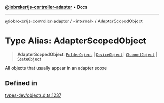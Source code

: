 [**@iobroker/js-controller-adapter**](../../README.md) • **Docs**

***

[@iobroker/js-controller-adapter](../../globals.md) / [\<internal\>](../README.md) / AdapterScopedObject

# Type Alias: AdapterScopedObject

> **AdapterScopedObject**: [`FolderObject`](../interfaces/FolderObject.md) \| [`DeviceObject`](../interfaces/DeviceObject.md) \| [`ChannelObject`](../interfaces/ChannelObject.md) \| [`StateObject`](../interfaces/StateObject.md)

All objects that usually appear in an adapter scope

## Defined in

[types-dev/objects.d.ts:1237](https://github.com/ioBroker/ioBroker.js-controller/blob/1e3f92f91943b544535e021f5e14acf9ed5c82e5/packages/types-dev/objects.d.ts#L1237)
